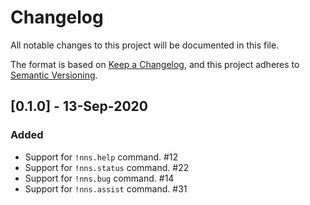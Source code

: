 # Changelog
All notable changes to this project will be documented in this file.

The format is based on [Keep a Changelog](https://keepachangelog.com/en/1.0.0/),
and this project adheres to [Semantic Versioning](https://semver.org/spec/v2.0.0.html).

## [0.1.0] - 13-Sep-2020
### Added
- Support for `!nns.help` command. #12
- Support for `!nns.status` command. #22
- Support for `!nns.bug` command. #14
- Support for `!nns.assist` command. #31